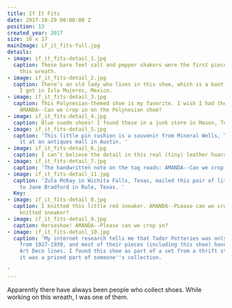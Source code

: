 ```yaml
---
title: If It Fits
date: 2017-10-29 00:08:00 Z
position: 13
created_year: 2017
size: 16 x 17
mainImage: if_it_fits-full.jpg
details:
- image: if_it_fits-detail_1.jpg
  caption: These bare feet salt and pepper shakers were the first piece I found for
    this wreath.
- image: if_it_fits-detail_2.jpg
  caption: There’s an old lady who lives in this shoe, which is a boot shot glass
    I got in Isla Mujeres, Mexico.
- image: if_it_fits-detail_3.jpg
  caption: This Polynesian-themed shoe is my favorite. I wish I had them in real life.
    AMANDA--Can we crop in on the Polynesian shoe?
- image: if_it_fits-detail_4.jpg
  caption: Blue suede shoes! I found these in a junk store in Mason, Texas.
- image: if_it_fits-detail_5.jpg
  caption: 'This little pin cushion is a souvenir from Mineral Wells, Texas. I found
    it at an antiques mall in Austin. '
- image: if_it_fits-detail_6.jpg
  caption: I can’t believe the detail in this real (tiny) leather huarache.
- image: if_it_fits-detail_7.jpg
  caption: 'The handwritten note on the tag reads: AMANDA--Can we crop in on the moccasins?'
- image: if_it_fits-detail_11.jpg
  caption: 'Zula McKay in Wichita Falls, Texas, mailed this pair of little moccasins
    to Jane Bradford in Rule, Texas. '
  Key: 
- image: if_it_fits-detail_8.jpg
  caption: I knitted this little red sneaker. AMANDA--PLease can we crop in on the
    knitted sneaker?
- image: if_it_fits-detail_9.jpg
  caption: Horseshoe! AMANDA--Please can we crop in?
- image: if_it_fits-detail_10.jpg
  caption: 'My internet research tells me that Tudor Potteries was only in business
    from 1927-1939, and most of their pieces (including this shoe) have beautiful
    Art Deco lines. I found this shoe as part of a set from a thrift store--I bet
    it was a prized part of someone''s collection.

'
---
```


Apparently there have always been people who collect shoes. While working on this wreath, I was one of them. 
